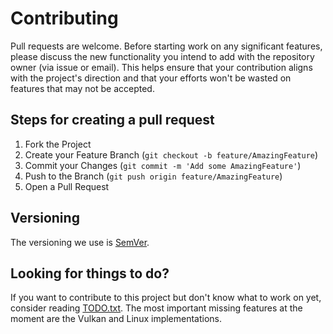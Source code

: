 
# Contributing

Pull requests are welcome. Before starting work on any significant features, please discuss the new functionality you intend to add with the repository owner (via issue or email). This helps ensure that your contribution aligns with the project's direction and that your efforts won't be wasted on features that may not be accepted.

## Steps for creating a pull request

1. Fork the Project
2. Create your Feature Branch (`git checkout -b feature/AmazingFeature`)
3. Commit your Changes (`git commit -m 'Add some AmazingFeature'`)
4. Push to the Branch (`git push origin feature/AmazingFeature`)
5. Open a Pull Request

## Versioning

The versioning we use is [SemVer](http://semver.org/).

## Looking for things to do?

If you want to contribute to this project but don't know what to work on yet, consider reading [TODO.txt](TODO.txt). The most important missing features at the moment are the Vulkan and Linux implementations.
